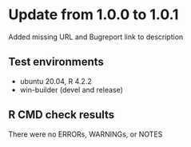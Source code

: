# Update from 1.0.0 to 1.0.1

Added missing URL and Bugreport link to description

## Test environments
* ubuntu 20.04, R 4.2.2
* win-builder (devel and release)

## R CMD check results

There were no ERRORs, WARNINGs, or NOTES 

